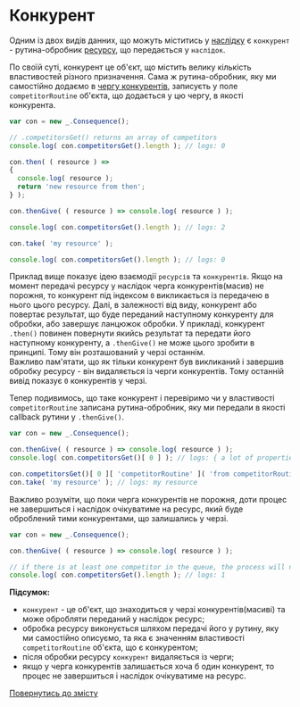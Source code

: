 # Конкурент

Одним із двох видів данних, що можуть міститись у [наслідку](./Consequence.md#наслідок) є `конкурент` - рутина-обробник
[ресурсу](./Resource.md#ресурс), що передається у `наслідок`.

По своїй суті, конкурент це об'єкт, що містить велику кількість властивостей різного призначення.
Сама ж рутина-обробник, яку ми самостійно додаємо в [чергу конкурентів](../CompetitorsQue.md#черга-конкурентів), записуєть у
поле `competitorRoutine` об'єкта, що додається у цю чергу, в якості конкурента.
```js
var con = new _.Consequence();

// .competitorsGet() returns an array of competitors
console.log( con.competitorsGet().length ); // logs: 0

con.then( ( resource ) =>
{
  console.log( resource );
  return 'new resource from then';
} );

con.thenGive( ( resource ) => console.log( resource ) );

console.log( con.competitorsGet().length ); // logs: 2

con.take( 'my resource' );

console.log( con.competitorsGet().length ); // logs: 0
```

Приклад вище показує ідею взаємодії `ресурсів` та `конкурентів`. Якщо на момент передачі ресурсу у наслідок черга конкурентів(масив)
не порожня, то конкурент під індексом `0` викликається із передачею в нього цього ресурсу. Далі, в залежності від виду,
конкурент або повертає результат, що буде переданий наступному конкуренту для обробки, або завершує ланцюжок обробки.
У прикладі, конкурент `.then()` повинен повернути якийсь результат та передати його наступному конкуренту, а `.thenGive()`
не може цього зробити в принципі. Тому він розташований у черзі останнім.\
Важливо пам'ятати, що як тільки конкурент був викликаний і завершив обробку ресурсу - він видаляється із черги конкурентів.
Тому останній вивід показує `0` конкурентів у черзі.

Тепер подивимось, що таке конкурент і перевіримо чи у властивості `competitorRoutine` записана рутина-обробник, яку ми передали
в якості callback рутини у `.thenGive()`.
```js
var con = new _.Consequence();

con.thenGive( ( resource ) => console.log( resource ) );
console.log( con.competitorsGet()[ 0 ] ); // logs: { a lot of properties... }

con.competitorsGet()[ 0 ][ 'competitorRoutine' ]( 'from competitorRoutine prop' ); // logs: from competitorRoutine prop
con.take( 'my resource' ); // logs: my resource
```

Важливо розуміти, що поки черга конкурентів не порожня, доти процес не завершиться і наслідок очікуватиме на ресурс, який
буде оброблений тими конкурентами, що залишались у черзі.
```js
var con = new _.Consequence();

con.thenGive( ( resource ) => console.log( resource ) );

// if there is at least one competitor in the queue, the process will not stop, the consequence will be waiting for the resource
console.log( con.competitorsGet().length ); // logs: 1
```

**Підсумок:**
- `конкурент` - це об'єкт, що знаходиться у черзі конкурентів(масиві) та може обробляти переданий у наслідок ресурс;
- обробка ресурсу виконується шляхом передачі його у рутину, яку ми самостійно описуємо, та яка є значенням властивості
  `competitorRoutine` об'єкта, що є конкурентом;
- після обробки ресурсу `конкурент` видаляється із черги;
- якщо у черга конкурентів залишається хоча б один конкурент, то процес не завершиться і наслідок очікуватиме на ресурс.

[Повернутись до змісту](../README.md#концепції)
